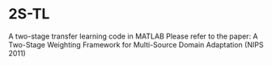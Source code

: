2S-TL
=====

A two-stage transfer learning code in MATLAB
Please refer to the paper: A Two-Stage Weighting Framework for Multi-Source Domain Adaptation (NIPS 2011)
 
